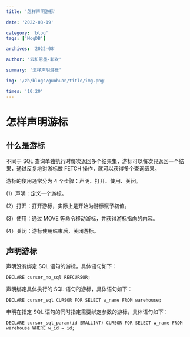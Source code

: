 ```yaml
---
title: '怎样声明游标'

date: '2022-08-19'

category: 'blog'
tags: ['MogDB']

archives: '2022-08'

author: '云和恩墨-郭欢'

summary: '怎样声明游标'

img: '/zh/blogs/guohuan/title/img.png'

times: '10:20'
---
```


# 怎样声明游标

## 什么是游标

不同于 SQL 查询单独执行时每次返回多个结果集，游标可以每次只返回一个结果，通过反复地对游标做 FETCH 操作，就可以获得多个查询结果。

游标的使用通常分为 4 个步骤：声明、打开、使用、关闭。

(1）声明：定义一个游标。

(2）打开：打开游标，实际上是开始为游标赋予初值。

(3）使用：通过 MOVE 等命令移动游标，并获得游标指向的内容。

(4）关闭：游标使用结束后，关闭游标。

## 声明游标

声明没有绑定 SQL 语句的游标，具体语句如下：

```
DECLARE cursor_no_sql REFCURSOR;
```

声明绑定具体执行的 SQL 语句的游标，具体语句如下：

```
DECLARE cursor_sql CURSOR FOR SELECT w_name FROM warehouse;
```

申明在指定 SQL 语句的同时指定需要绑定参数的游标，具体语句如下：

```
DECLARE cursor_sql_param(id SMALLINT) CURSOR FOR SELECT w_name FROM warehouse WHERE w_id = id;
```
